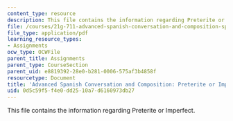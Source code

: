 ```yaml
---
content_type: resource
description: This file contains the information regarding Preterite or Imperfect.
file: /courses/21g-711-advanced-spanish-conversation-and-composition-spring-2014/0d5c59f5f4e0dd2510a7d6160973db27_MIT21G_711S14_Preterito.pdf
file_type: application/pdf
learning_resource_types:
- Assignments
ocw_type: OCWFile
parent_title: Assignments
parent_type: CourseSection
parent_uid: e8819392-28e0-b281-0006-575af3b4858f
resourcetype: Document
title: 'Advanced Spanish Conversation and Composition: Preterite or Imperfect'
uid: 0d5c59f5-f4e0-dd25-10a7-d6160973db27
---
```

This file contains the information regarding Preterite or Imperfect.

